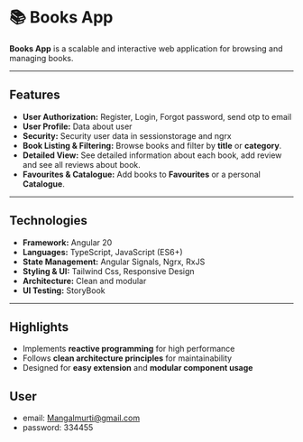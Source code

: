 # 📚 Books App

**Books App** is a scalable and interactive web application for browsing and managing books.

---

## Features
- **User Authorization:** Register, Login, Forgot password, send otp to email
- **User Profile:** Data about user
- **Security:** Security user data in sessionstorage and ngrx
- **Book Listing & Filtering:** Browse books and filter by **title** or **category**.
- **Detailed View:** See detailed information about each book, add review and see all reviews about book.
- **Favourites & Catalogue:** Add books to **Favourites** or a personal **Catalogue**.

---

## Technologies
- **Framework:** Angular 20
- **Languages:** TypeScript, JavaScript (ES6+)
- **State Management:** Angular Signals, Ngrx, RxJS
- **Styling & UI:** Tailwind Css, Responsive Design
- **Architecture:** Clean and modular
- **UI Testing:** StoryBook

---

## Highlights
- Implements **reactive programming** for high performance
- Follows **clean architecture principles** for maintainability
- Designed for **easy extension** and **modular component usage**

## User
- email: Mangalmurti@gmail.com
- password: 334455